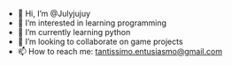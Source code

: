 - 👋 Hi, I’m @Julyjujuy
- 👀 I’m interested in learning programming
- 🌱 I’m currently learning python 
- 💞️ I’m looking to collaborate on game projects
- 📫 How to reach me: tantissimo.entusiasmo@gmail.com

<!---
Julyjujuy/Julyjujuy is a ✨ special ✨ repository because its `README.md` (this file) appears on your GitHub profile.
You can click the Preview link to take a look at your changes.
--->
